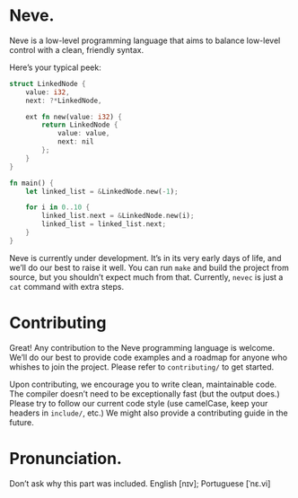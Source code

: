 # Neve.

Neve is a low-level programming language that aims to balance low-level control
with a clean, friendly syntax.  

Here’s your typical peek:
```rs
struct LinkedNode {
    value: i32,
    next: ?*LinkedNode,

    ext fn new(value: i32) {
        return LinkedNode {
            value: value,
            next: nil
        };
    }
}

fn main() {
    let linked_list = &LinkedNode.new(-1); 

    for i in 0..10 {
        linked_list.next = &LinkedNode.new(i); 
        linked_list = linked_list.next;
    }
}
```

Neve is currently under development.  It’s in its very early days of life, and 
we’ll do our best to raise it well.
You can run `make` and build the project from source, but you shouldn’t expect
much from that.  Currently, `nevec` is just a `cat` command with extra steps. 

# Contributing

Great!  Any contribution to the Neve programming language is welcome.  We’ll do 
our best to provide code examples and a roadmap for anyone who whishes to join
the project.  Please refer to `contributing/` to get started.

Upon contributing, we encourage you to write clean, maintainable code.  The 
compiler doesn’t need to be exceptionally fast (but the output does.)  Please
try to follow our current code style (use camelCase, keep your headers in 
`include/`, etc.)  We might also provide a contributing guide in the future.

# Pronunciation.

Don’t ask why this part was included.
English [nɪv]; Portuguese [ˈnε.vi]
